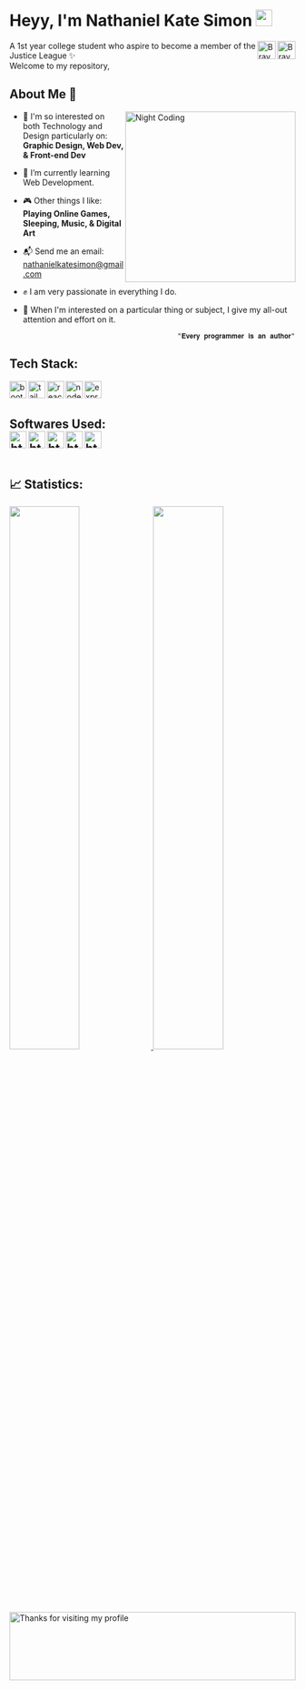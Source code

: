 <h1><b>Heyy, I'm Nathaniel Kate Simon <img src="https://github.com/TheDudeThatCode/TheDudeThatCode/raw/master/Assets/Hi.gif" width="29px" style="max-width: 100%;"></b></h1>

<a href="https://github.com/studentOfYawn">
  <img align="right" alt="Braydon's Github" width="32px" src="https://raw.githubusercontent.com/braydonwang/braydonwang/main/github.svg" style="max-width: 100%;">
</a>
<a href="https://www.facebook.com/tantan.simon.1" rel="nofollow">
  <img align="right" alt="Braydon's Facebook" width="32px" src="https://raw.githubusercontent.com/braydonwang/braydonwang/main/facebook.svg" style="max-width: 100%;">
</a>

A 1st year college student who aspire to become a member of the Justice League ✨<br>
Welcome to my repository,<br>

<h2>About Me 🚀</h2>

<img alt="Night Coding" align="right" width="300px" src="https://media1.giphy.com/media/RbDKaczqWovIugyJmW/giphy.gif?cid=ecf05e47f5qjb8ydav7x7up8leyzlo1rk47i8lodafxtf0it&rid=giphy.gif&ct=g">

- 🚀 I'm so interested on both Technology and Design particularly on: <b>Graphic Design, Web Dev, & Front-end Dev</b><br>
- 🌱 I’m currently learning Web Development.<br>
- 🎮 Other things I like: <b>Playing Online Games, Sleeping, Music, & Digital Art</b><br>
- 📬 Send me an email:   <a href="">nathanielkatesimon@gmail.com</a><br>
- ✊ I am very passionate in everything I do. <br>
- 🙌 When I'm interested on a particular thing or subject, I give my all-out attention and effort on it.
   
                                            "𝐄𝐯𝐞𝐫𝐲 𝐩𝐫𝐨𝐠𝐫𝐚𝐦𝐦𝐞𝐫 𝐢𝐬 𝐚𝐧 𝐚𝐮𝐭𝐡𝐨𝐫"
 
<h2>Tech Stack:</h2>
<img align="left" title="bootstrap" alt="bootstrap" width="30px" src="https://cdn.jsdelivr.net/gh/devicons/devicon/icons/bootstrap/bootstrap-original.svg" />
<img align="left" title="tailwind" alt="tailwindcss" width="30px" src="https://cdn.jsdelivr.net/gh/devicons/devicon/icons/tailwindcss/tailwindcss-plain.svg" />
<img align="left" title="ReactJS" alt="reactjs" width="30px" src="https://cdn.jsdelivr.net/gh/devicons/devicon/icons/react/react-original.svg" />
<img align="left" title="node" alt="nodejs" width="30px" src="https://cdn.jsdelivr.net/gh/devicons/devicon/icons/nodejs/nodejs-original.svg" />
<img align="left" title="express" alt="express" width="30px" src="https://cdn.jsdelivr.net/gh/devicons/devicon/icons/express/express-original.svg" />

<br/>
<br/>

<h2>Softwares Used:</h>

<br/>

<img align="left" title="photoshop" alt="html5" width="30px" src="https://cdn.jsdelivr.net/gh/devicons/devicon/icons/photoshop/photoshop-plain.svg" />
<img align="left" title="inkscape" alt="html5" width="30px" src="https://cdn.jsdelivr.net/gh/devicons/devicon/icons/inkscape/inkscape-original.svg" />
<img align="left" title="code" alt="html5" width="30px" src="https://cdn.jsdelivr.net/gh/devicons/devicon/icons/vscode/vscode-original.svg" />
<img align="left" title="pycharm" alt="html5" width="30px" src="https://cdn.jsdelivr.net/gh/devicons/devicon/icons/pycharm/pycharm-plain.svg" />
<img align="left" title="codepen" alt="html5" width="30px" src="https://cdn.jsdelivr.net/gh/devicons/devicon/icons/codepen/codepen-plain.svg" />

<br />
<br />

<h2>📈 Statistics:</h2>


<p align="left" dir="auto">
  <a href="https://github.com/studentOfYawn" rel="nofollow">
    <img width="49.5%" src="https://github-readme-stats.vercel.app/api?username=studentOfYawn&amp;show_icons=true&amp;theme=merko&amp;hide_border=true" style="max-width: 100%;">
    <img width="49.5%" src="https://github-readme-streak-stats.herokuapp.com/?user=studentOfYawn&amp;show_icons=true&amp;theme=merko&amp;hide_border=true" style="max-width: 100%;">
  </a>
</p>



<a target="_blank" rel="noopener noreferrer" href="https://github.com/dibyendu415/dibyendu415/blob/master/marquee.svg"><img height="120" alt="Thanks for visiting my profile" width="100%" src="https://github.com/dibyendu415/dibyendu415/raw/master/marquee.svg" style="max-width: 100%;"></a>
